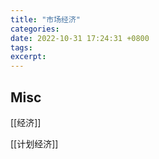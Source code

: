 ```yaml
---
title: "市场经济"
categories: 
date: 2022-10-31 17:24:31 +0800
tags: 
excerpt: 
---
```







## Misc

[[经济]]

[[计划经济]]


